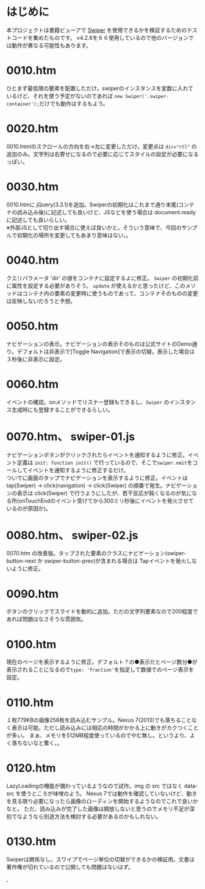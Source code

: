 ﻿# はじめに
本プロジェクトは書籍ビューアで [Swiper](http://idangero.us/swiper/) を使用できるかを検証するためのテストコードを集めたものです。
v4.2.6を６６使用しているので他のバージョンでは動作が異なる可能性もあります。


# 0010.htm
ひとまず最低限の要素を配置しただけ。swiperのインスタンスを変数に入れているけど、それを使う予定がないのであれば
`new Swiper('.swiper-container');`だけでも動作はするもよう。


# 0020.htm
0010.htmlのスクロールの方向を右→左に変更しただけ。変更点は `dir="rtl"` の追加のみ。文字列は右寄せになるので必要に応じてスタイルの設定が必要になるっぽい。


# 0030.htm
0010.htmに jQuery(3.3.1)を追加。Swiperの初期化はこれまで通り末尾(コンテナの読み込み後)に記述しても良いけど、JSなどを使う場合は document.ready に記述しても良いらしい。  
※外部JSとして切り出す場合に使えば良いかと。そういう意味で、今回のサンプルで初期化の場所を変更してもあまり意味はない。。


# 0040.htm
クエリパラメータ 'dir' の値をコンテナに設定するよに修正。 `Swiper` の初期化前に属性を設定する必要がありそう。
`update` が使えるかと思ったけど、このメソッドはコンテナ内の要素の変更時に使うものであって、コンテナそのものの変更は反映しないだろうと予想。


# 0050.htm
ナビゲーションの表示。ナビゲーションの表示そのものは公式サイトのDemo通り。デフォルトは非表示で[Toggle Navigation]で表示の切替。表示した場合は３秒後に非表示に設定。


# 0060.htm
イベントの確認。onメソッドでリスナー登録もできるし、`Swiper` のインスタンス生成時にも登録することができるらしい。


# 0070.htm、 swiper-01.js
ナビゲーションボタンがクリックされたらイベントを通知するように修正。イベント定義は `init: function init()` で行っているので、そこで`swiper.emit`をコールしてイベントを通知するように修正するだけ。  
ついでに画面のタップでナビゲーションを表示するように修正。イベントは tap(Swiper) → click(navigation) → click(Swiper) の順番で発生。ナビゲーションの表示は click(Swiper) で行うようにしたが、若干反応が鈍くなるのが気になる所(onTouchEndのイベント受けてから300ミリ秒後にイベントを発火させているのが原因か)。


# 0080.htm、 swiper-02.js
0070.htm の改善版。タップされた要素のクラスにナビゲーション(swiper-button-next か swiper-button-prev)が含まれる場合は Tapイベントを発火しないように修正。


# 0090.htm
ボタンのクリックでスライドを動的に追加。ただの文字列要素なので200程度であれば問題はなさそうな雰囲気。


# 0100.htm
現在のページを表示するように修正。デフォルト？の●表示だとページ数分●が表示されることになるので`type: 'fraction'`を指定して数値でのページ表示を設定。


# 0110.htm
１枚779KBの画像256枚を読み込むサンプル。Nexus 7(2013)でも落ちることなく表示は可能。ただし読み込みには相応の時間がかかる上に動きがカクつくことが多い。
まぁ、メモリを512MB程度使っているのでやむ無し。というより、よく落ちないなと驚く。。


# 0120.htm
LazyLoadingの機能が備わっているようなので試作。img の src ではなく data-src を使うところが味噌のよう。
Nexus 7では動作を確認していないけど、動きを見る限り必要になったら画像のローディンを開始するようなのでこれで良いかなと。
ただ、読み込みが完了した画像は開放しないと思うのでメモリ不足が深刻でなようなら別途方法を検討する必要があるのかもしれない。


# 0130.htm
Swiperは関係なし。スワイプでページ単位の切替ができるかの検証用。文書は著作権が切れているので公開しても問題はないはず。

、
